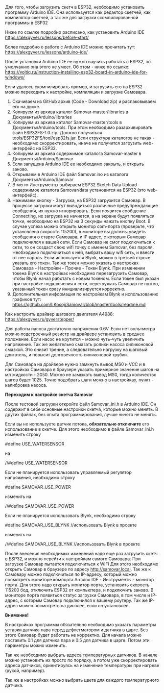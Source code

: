 Для того, чтобы загрузить скетч в ESP32, необходимо установить программу Arduino IDE. Она используется как редактор скетчей, как компилятор скетчей, а так же для загрузки скомпилированной программы в ESP32

Ниже по ссылке подробно расписано, как установить Arduino IDE
https://alexgyver.ru/lessons/before-start/

Более подробно о работе с Arduino IDE можно прочитать тут:
https://alexgyver.ru/lessons/arduino-ide/

После установки Arduino IDE ее нужно научить работать с ESP32, по умолчанию она этого не умеет. Об этом - ниже по ссылке:
https://voltiq.ru/instruction-installing-esp32-board-in-arduino-ide-for-windows/

Если удалось скомпилировать пример, и загрузить его на ESP32 - можно переходить к настройке, компиляции и загрузке Самовара.

1. Скачиваем из GitHub архив (Code - Download zip) и распаковываем его на диске.
2. Копируем из архива каталог Samovar-master/libraries в Документы/Arduino/libraries
3. Копируем из архива каталог Samovar-master/tools в Документы/Arduino/tools. При этом необходимо разархивировать файл ESP32FS-1.0.zip. Должно получиться tools/ESP32FS/tool/esp32fs.jar. Если структура каталогов не такая - необходимо скорректировать, иначе не получится загрузить web-интерфейс на ESP32.
4. Копируем из архива содержимое каталога Samovar-master в Документы/Arduino/Samovar
5. Если запущена Arduino IDE ее необходимо закрыть, и открыть заново.
6. Открываем в Arduino IDE файл Samovar.ino из каталога Документы/Arduino/Samovar
7. В меню Инструменты выбираем ESP32 Sketch Data Upload - содержимое каталога Samovar/data установится на ESP32 (это web-интерфейс).
8. Нажимаем кнопку - Загрузка, на ESP32 загрузится Самовар. В процессе загрузки могут выводиться различные предупреждающие сообщения, их нужно игнорировать. Если появится сообщение Connecting, но загрузка не начнется, а на экране будут появляться точки, необходимо на ESP32 на 3 секунды нажать кнопку Boot. В случае успеха можно открыть монитор com-порта (проверьте, что установлена скорость 115200), в мониторе вы должны увидеть сообщения о старте Самовара, и IP адрес, с которым Самовар подключился к вашей сети. Если Самовар не смог подключиться к сети, то он создаст свою wifi точку с именем Samovar, без пароля. Необходимо подключиться к ней, выбрать вашу wifi сеть, и ввести от нее пароль. Если используется Blynk, можно в третьей строке указать его токен. Так же токен можно указать в настроках Самовара - Настройки - Прочие - Токен Blynk. При изменении токена Blynk в настройках необходимо перезагрузить Самовар, чтобы Blynk начал работать с новым токеном. Если токен был указан при настройке подключения к сети, перегружать Самовар не нужно, указанный токен сразу инициализируется корректно.
9. Дополнительная информация по настройкам Blynk и использованию графиков тут: https://github.com/LKosoj/Samovar/blob/master/tools/readme.md

Как настроить драйвер шагового двигателя A4988:
https://alexgyver.ru/gyverstepper/

Для работы насоса достаточно напряжения 0.6V. Если нет вольтметра можно подстроечный резистр на драйвере установить в среднее положение. Если насос не крутится - можно чуть-чуть увеличить напряжение. Так же желательно смазать ролики насоса силиконовой смазкой. Это снизит трение, а следовательно нагрузку на шаговый двигатель, и повысит долговечность силиконовой трубки.

Для Самовара на драйвере нужно замкнуть вывод MS0 и VCC и в настройках Самовара в браузере указать примерное значение шагов на мл жидкости - 2050. Можно не замыкать вывод MS0, тогда количество шагов будет 1025. Точно подобрать шаги можно в настройках, пункт - калибровка насоса.

**Переходим к настройке скетча Samovar**

После тестовой загрузки откройте файл Samovar_ini.h в Arduino IDE. Он содержит в себе основные настройки скетча, которые можно менять. В других файлах, без опыта программирования, лучше ничего не менять.

Если вы не используете датчик потока, **обязательно отключите** его использование в скетче. Для этого необходимо в файле Samovar_ini.h изменить строку

#define USE_WATERSENSOR

на

//#define USE_WATERSENSOR

Если не планируется использовать управляемый регулятор напряжения, необходимо строку

#define SAMOVAR_USE_POWER

изменить на

//#define SAMOVAR_USE_POWER

Если не планируется использовать Blynk, необходимо строку

#define SAMOVAR_USE_BLYNK                   //использовать Blynk в проекте

изменить на

//#define SAMOVAR_USE_BLYNK                   //использовать Blynk в проекте


После внесения необходимых изменений надо еще раз загрузить скетч в ESP32, и можно перейти к настройкам самого Самовара.
При загрузке Самовар пытается подключиться к WiFi 
Для этого необходимо открыть Самовар в браузере по адресу http://samovar.local.
Так же к Самовару можно подключиться по IP-адресу, который можно посмотреть мониторе компорта Arduino IDE - Инструменты - монитор порта. Для этого надо открыть монитор порта, установить скорость 115200 бод, отключить ESP32 от компьютера, и подключить заново. В мониторе порта появиться статус загрузки Самовара, в том числе и IP-адрес, с которым Самовар подключился к вашему роутеру. Так же IP-адрес можно посмотреть на дисплее, если он установлен.

**Внимание!**

В настройках программы обязательно необходимо указать параметры уставки датчика пара перед дефлегматором и датчика в царге. Без этого Самовар будет работать не корректно. Для начала можно поставить 0.1 для датчика пара и 0.5 для датчика в царге. Потом эти параметры можно изменить.

Так же необходимо выбрать адреcа температурных датчиков. В начале можно установить их просто по порядку, а потом уже скорректировать адреса датчиков, ориентируясь на изменение температуры при нагреве (рукой, например).

Так же в настройках можно выбрать цвета для каждого температурного датчика.

